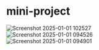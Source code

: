 # mini-project
![Screenshot 2025-01-01 102527](https://github.com/user-attachments/assets/14e15dc3-9f95-40ee-88c4-792f9f859f86)
<br>
![Screenshot 2025-01-01 094526](https://github.com/user-attachments/assets/4bcccf63-66aa-46e9-a01b-6d407b25ff18)
<br>
![Screenshot 2025-01-01 094901](https://github.com/user-attachments/assets/e2c070e8-546a-4a1a-aba9-5c0e426bc5f2)

